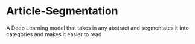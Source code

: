 # Article-Segmentation
A Deep Learning model that takes in any abstract and segmentates it into categories and makes it easier to read
